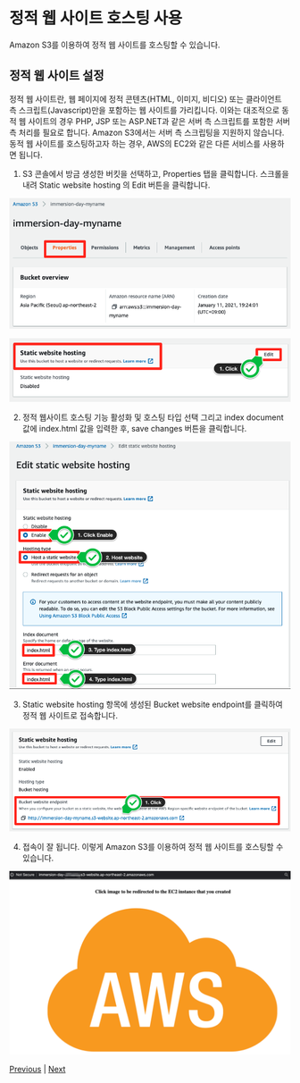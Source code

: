 # 정적 웹 사이트 호스팅 사용

Amazon S3를 이용하여 정적 웹 사이트를 호스팅할 수 있습니다.

## 정적 웹 사이트 설정
정적 웹 사이트란, 웹 페이지에 정적 콘텐츠(HTML, 이미지, 비디오) 또는 클라이언트 측 스크립트(Javascript)만을 포함하는 웹 사이트를 가리킵니다. 이와는 대조적으로 동적 웹 사이트의 경우 PHP, JSP 또는 ASP.NET과 같은 서버 측 스크립트를 포함한 서버 측 처리를 필요로 합니다. Amazon S3에서는 서버 측 스크립팅을 지원하지 않습니다. 동적 웹 사이트를 호스팅하고자 하는 경우, AWS의 EC2와 같은 다른 서비스를 사용하면 됩니다.

1. S3 콘솔에서 방금 생성한 버킷을 선택하고, Properties 탭을 클릭합니다. 스크롤을 내려 Static website hosting 의 Edit 버튼을 클릭합니다.

![](../images/gid-s3-22.png)

![](../images/gid-s3-22-1.png)

2. 정적 웹사이트 호스팅 기능 활성화 및 호스팅 타입 선택 그리고 index document 값에 index.html 값을 입력한 후, save changes 버튼을 클릭합니다.

![](../images/gid-s3-23.png)

3. Static website hosting 항목에 생성된 Bucket website endpoint를 클릭하여 정적 웹 사이트로 접속합니다.

![](../images/gid-s3-23-1.png)

4. 접속이 잘 됩니다. 이렇게 Amazon S3를 이용하여 정적 웹 사이트를 호스팅할 수 있습니다.

![](../images/gid-s3-24.png)

[Previous](./view-object.md) | [Next](./move-object.md)